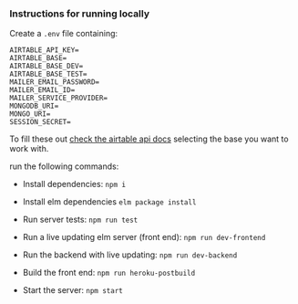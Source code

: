 ### Instructions for running locally

Create a `.env` file containing:

```
AIRTABLE_API_KEY=
AIRTABLE_BASE=
AIRTABLE_BASE_DEV=
AIRTABLE_BASE_TEST=
MAILER_EMAIL_PASSWORD=
MAILER_EMAIL_ID=
MAILER_SERVICE_PROVIDER=
MONGODB_URI=
MONGO_URI=
SESSION_SECRET=
```

To fill these out [check the airtable api docs](https://airtable.com/api) selecting the base you want to work with.

run the following commands:

- Install dependencies: `npm i`

- Install elm dependencies `elm package install`

- Run server tests: `npm run test`

- Run a live updating elm server (front end): `npm run dev-frontend`

- Run the backend with live updating: `npm run dev-backend`

- Build the front end: `npm run heroku-postbuild`

- Start the server: `npm start`
